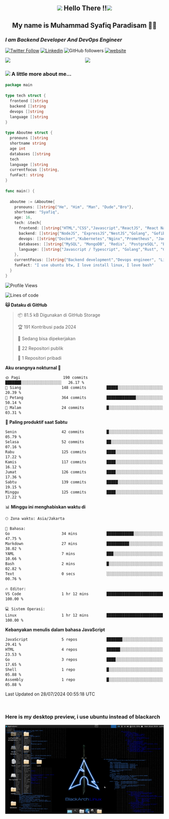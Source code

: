 <h2 align="center"><img src="https://camo.githubusercontent.com/ee9d678a838fdc800a7b1449bae75552c13bfa5afeb275eb6b315e02499c8ba0/68747470733a2f2f656d6f6a69732e736c61636b6d6f6a69732e636f6d2f656d6f6a69732f696d616765732f313533313834393433302f343234362f626c6f622d73756e676c61737365732e6769663f31353331383439343330" width="40"/>
Hello There !!<img src="https://media.giphy.com/media/12oufCB0MyZ1Go/giphy.gif" width="50"></h2>

<h2 align="center">My name is Muhammad Syafiq Paradisam 👋👋</h2>

<h3><em>I am Backend Developer And DevOps Engineer 
</em></h3>

[![Twitter Follow](https://img.shields.io/twitter/follow/misteranmol?label=Follow)](https://x.com/FikkzOutfit)
[![Linkedin](https://img.shields.io/badge/-anmol-blue?style=flat-square&logo=Linkedin&logoColor=white&link=https://www.linkedin.com/in/anmol-p-singh/)](https://www.linkedin.com/in/anmol098/)
![GitHub followers](https://img.shields.io/github/followers/syafiqparadisam?label=Follower&style=social)
[![website](https://img.shields.io/badge/Website-46a2f1.svg?&style=flat-square&logo=Google-Chrome&logoColor=white&link=https://anmolsingh.me/)](https://syafiqparadisam.netlify.app)

<img align="right" src="https://external-preview.redd.it/76KI_ztaLr9QvFD3AEtHDIHksWlHp4BXjFEGYdp3ZW0.png?width=640&crop=smart&auto=webp&s=5ead39238a51263833b7684888ec8a3254455609" width="250"/>

<img src="https://dwglogo.com/wp-content/uploads/2017/08/go_speed_of_light.png" width="300"/>

### <img src="https://media.giphy.com/media/VgCDAzcKvsR6OM0uWg/giphy.gif" width="50"> A little more about me...


```go
package main

type tech struct {
  frontend []string
  backend []string
  devops []string
  language []string
}

type Aboutme struct {
  pronouns []string
  shortname string
  age int
  databases []string
  tech
  language []string
  currentfocus []string,
  funFact: string
}

func main() {

  aboutme := &Aboutme{
    pronouns: []string{"He", "Him", "Man", "Dude","Bro"},
    shortname: "Syafiq",
    age: 16,
    tech: &tech{
      frontend: []string{"HTML","CSS","Javascript","ReactJS", "React Native"},
      backend: []string{"NodeJS", "ExpressJS","NestJS","Golang", "Gofiber", "Actixweb"},
      devops: []string{"Docker","Kubernetes","Nginx","Prometheus", "Jaeger", "Grafana", "Linux"},
      databases: []string{"MySQL", "MongoDB", "Redis", "PostgreSQL", "Elastic search"},
      language: []string{"Javascript / Typescript", "Golang","Rust", "C"}
    },
    currentFocus: []string{"Backend development","Devops engineer", "Linuxer"},
    funFact: "I use ubuntu btw, I love install linux, I love bash"
  }
}

```

<!--START_SECTION:waka-->
![Profile Views](http://img.shields.io/badge/Profil%20dilihat-18-blue)

![Lines of code](https://img.shields.io/badge/Sejak%20Hello%20World%20aku%20telah%20menulis-793.4%20thousand%20baris%20kode-blue)

**🐱 Dataku di GitHub** 

> 📦 81.5 kB Digunakan di GitHub Storage 
 > 
> 🏆 191 Kontribusi pada 2024
 > 
> 💼 Sedang bisa dipekerjakan
 > 
> 📜 22 Repositori publik 
 > 
> 🔑 1 Repositori pribadi 
 > 
**Aku orangnya nokturnal 🦉** 

```text
🌞 Pagi                   190 commits         ███████░░░░░░░░░░░░░░░░░░   26.17 % 
🌆 Siang                  148 commits         █████░░░░░░░░░░░░░░░░░░░░   20.39 % 
🌃 Petang                 364 commits         █████████████░░░░░░░░░░░░   50.14 % 
🌙 Malam                  24 commits          █░░░░░░░░░░░░░░░░░░░░░░░░   03.31 % 
```
📅 **Paling produktif saat Sabtu** 

```text
Senin                    42 commits          █░░░░░░░░░░░░░░░░░░░░░░░░   05.79 % 
Selasa                   52 commits          ██░░░░░░░░░░░░░░░░░░░░░░░   07.16 % 
Rabu                     125 commits         ████░░░░░░░░░░░░░░░░░░░░░   17.22 % 
Kamis                    117 commits         ████░░░░░░░░░░░░░░░░░░░░░   16.12 % 
Jumat                    126 commits         ████░░░░░░░░░░░░░░░░░░░░░   17.36 % 
Sabtu                    139 commits         █████░░░░░░░░░░░░░░░░░░░░   19.15 % 
Minggu                   125 commits         ████░░░░░░░░░░░░░░░░░░░░░   17.22 % 
```


📊 **Minggu ini menghabiskan waktu di** 

```text
🕑︎ Zona waktu: Asia/Jakarta

💬 Bahasa: 
Go                       34 mins             ████████████░░░░░░░░░░░░░   47.75 % 
Markdown                 27 mins             ██████████░░░░░░░░░░░░░░░   38.02 % 
YAML                     7 mins              ███░░░░░░░░░░░░░░░░░░░░░░   10.66 % 
Bash                     2 mins              █░░░░░░░░░░░░░░░░░░░░░░░░   02.82 % 
Text                     0 secs              ░░░░░░░░░░░░░░░░░░░░░░░░░   00.76 % 

🔥 Editor: 
VS Code                  1 hr 12 mins        █████████████████████████   100.00 % 

💻 Sistem Operasi: 
Linux                    1 hr 12 mins        █████████████████████████   100.00 % 
```

**Kebanyakan menulis dalam bahasa JavaScript** 

```text
JavaScript               5 repos             ███████░░░░░░░░░░░░░░░░░░   29.41 % 
HTML                     4 repos             ██████░░░░░░░░░░░░░░░░░░░   23.53 % 
Go                       3 repos             ████░░░░░░░░░░░░░░░░░░░░░   17.65 % 
Shell                    1 repo              █░░░░░░░░░░░░░░░░░░░░░░░░   05.88 % 
Assembly                 1 repo              █░░░░░░░░░░░░░░░░░░░░░░░░   05.88 % 
```




 Last Updated on 28/07/2024 00:55:18 UTC
<!--END_SECTION:waka-->
<br>

### Here is my desktop preview, i use ubuntu instead of blackarch
<img src="wpp.png">